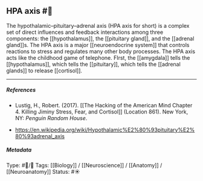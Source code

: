 ## HPA axis #🧠 

The hypothalamic–pituitary–adrenal axis (HPA axis for short) is a complex set of direct influences and feedback interactions among three components: the [[hypothalamus]], the [[pituitary gland]], and the [[adrenal gland]]s. The HPA axis is a major [[neuroendocrine system]] that controls reactions to stress and regulates many other body processes. The HPA axis acts like the childhood game of telephone. FIrst, the [[amygdala]] tells the [[hypothalamus]], which tells the [[pituitary]], which tells the [[adrenal glands]] to release [[cortisol]]. 

___

##### References

- Lustig, H., Robert. (2017). [[The Hacking of the American Mind Chapter 4. Killing Jiminy Stress, Fear, and Cortisol]] (Location 861). New York, NY: _Penguin Random House_.

- https://en.wikipedia.org/wiki/Hypothalamic%E2%80%93pituitary%E2%80%93adrenal_axis

##### Metadata

Type: #🔵/🔵 
Tags: [[Biology]] / [[Neuroscience]] / [[Anatomy]] / [[Neuroanatomy]] 
Status: #☀️ 